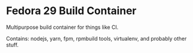 # Fedora 29 Build Container

Multipurpose build container for things like CI.

Contains: nodejs, yarn, fpm, rpmbuild tools, virtualenv, and probably other stuff.
